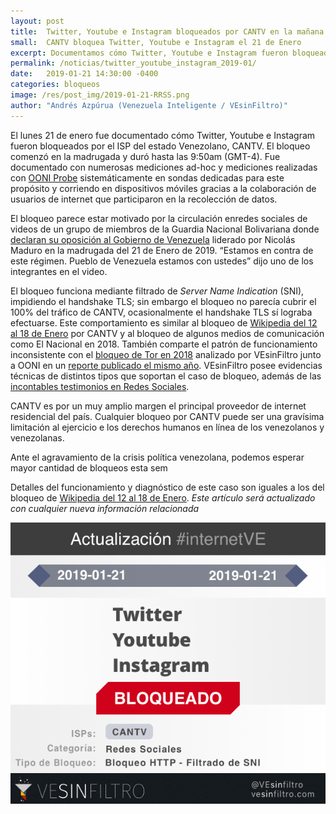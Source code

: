```yaml
---
layout: post
title:  Twitter, Youtube e Instagram bloqueados por CANTV en la mañana del 21 de enero
small:  CANTV bloquea Twitter, Youtube e Instagram el 21 de Enero
excerpt: Documentamos cómo Twitter, Youtube e Instagram fueron bloqueados por el ISP del estado Venezolano, CANTV. El bloqueo comenzó en la madrugada del 21 de Enero y duró hasta las 9:50am (GMT-4)
permalink: /noticias/twitter_youtube_instagram_2019-01/
date:   2019-01-21 14:30:00 -0400
categories: bloqueos
image: /res/post_img/2019-01-21-RRSS.png
author: "Andrés Azpúrua (Venezuela Inteligente / VEsinFiltro)"
---
```


El lunes 21 de enero fue documentado cómo Twitter, Youtube e Instagram fueron bloqueados por el ISP del estado Venezolano, CANTV. El bloqueo comenzó en la madrugada y duró hasta las 9:50am (GMT-4). Fue documentado con numerosas mediciones ad-hoc y mediciones  realizadas con [OONI Probe](http://ooni.torproject.org) sistemáticamente en sondas dedicadas para este propósito y corriendo en dispositivos móviles gracias a la colaboración de usuarios de internet que participaron en la recolección de datos.


El bloqueo parece estar motivado por la circulación enredes sociales de videos de un grupo de miembros de la Guardia Nacional Bolivariana donde [declaran su oposición al Gobierno de Venezuela](http://elestimulo.com/blog/detienen-a-grupo-insurgente-de-gnb-en-comandancia-de-cotiza/) liderado por Nicolás Maduro en la madrugada del 21 de Enero de 2019. “Estamos en contra de este régimen. Pueblo de Venezuela estamos con ustedes” dijo uno de los integrantes en el video.

El bloqueo funciona mediante filtrado de _Server Name Indication_ (SNI), impidiendo el handshake TLS; sin embargo el bloqueo no parecía cubrir el 100% del tráfico de CANTV, ocasionalmente el handshake TLS sí lograba efectuarse. Este comportamiento es similar al bloqueo de [Wikipedia del 12 al 18 de Enero](http://vesinfiltro.com/noticias/wikipedia_2019-01/) por CANTV y al bloqueo de algunos medios de comunicación como El Nacional en 2018. También comparte el patrón de funcionamiento inconsistente con el [bloqueo de Tor en 2018](https://vesinfiltro.com/noticias/CANTV_bloquea_Tor_2017-06-26/) analizado por VEsinFiltro junto a OONI en un [reporte publicado el mismo año](https://vesinfiltro.com/noticias/state_of_internet_censorship_2018-08-16/). VEsinFiltro posee evidencias técnicas de distintos tipos que soportan el caso de bloqueo, además de las [incontables testimonios en Redes Sociales](https://twitter.com/search?q=bloqueado%20cantv&src=typd).

CANTV es por un muy amplio margen el principal proveedor de internet residencial del país. Cualquier bloqueo por CANTV puede ser  una gravísima limitación al ejercicio e los derechos humanos en línea de los venezolanos y venezolanas.

Ante el agravamiento de la crisis política venezolana, podemos esperar mayor cantidad de bloqueos esta sem

Detalles del funcionamiento y diagnóstico de este caso son iguales a los del bloqueo de [Wikipedia del 12 al 18 de Enero](http://vesinfiltro.com/noticias/wikipedia_2019-01/). *Este artículo será actualizado con cualquier nueva información relacionada*

![Cover image](/res/post_img/2019-01-21-RRSS.png)
